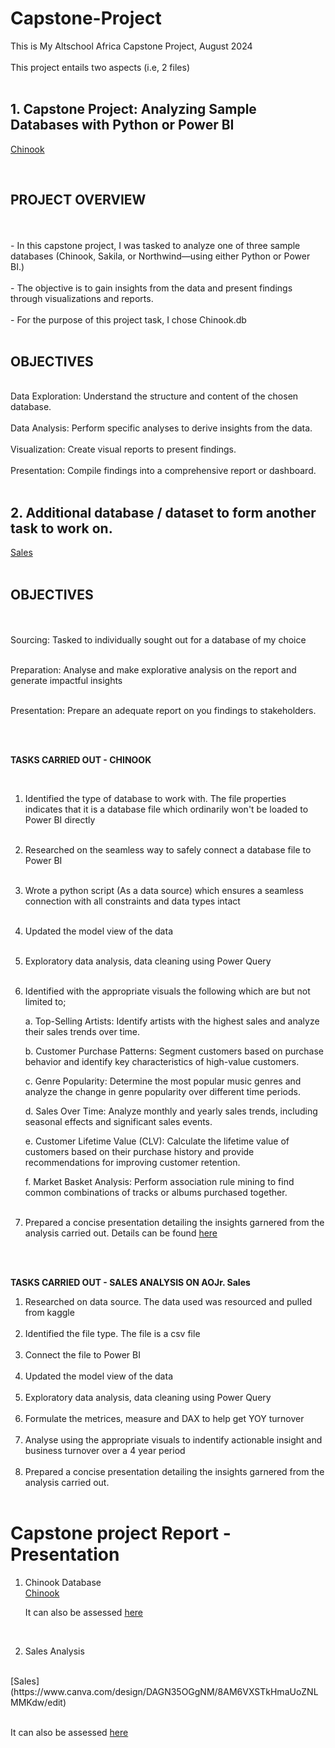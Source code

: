 # Capstone-Project
This is My Altschool Africa Capstone Project, August 2024
<br /> <br />
This project entails two aspects (i.e, 2 files)
<br />
<br />

## 1. Capstone Project: Analyzing Sample Databases with Python or Power BI
  [Chinook](https://github.com/Ojayy94/Capstone-Project/blob/main/chinook(python%20script))

<br />

## PROJECT OVERVIEW
<br />
<br />
- In this capstone project, I was tasked to analyze one of three sample databases (Chinook, Sakila, or Northwind—using either Python or Power BI.)
<br /> <br />
- The objective is to gain insights from the data and present findings through visualizations and reports.
<br /> <br />
- For the purpose of this project task, I chose Chinook.db
<br /> <br />

## OBJECTIVES   
<br />
Data Exploration: Understand the structure and content of the chosen database.
<br /> <br />
Data Analysis: Perform specific analyses to derive insights from the data.
<br /> <br />
Visualization: Create visual reports to present findings.
<br /> <br />
Presentation: Compile findings into a comprehensive report or dashboard.
<br /> <br />

## 2. Additional database / dataset to form another task to work on. 
   [Sales](https://github.com/Ojayy94/Capstone-Project/blob/main/Sales_v2)
<br /> <br />

## OBJECTIVES
   <br /> <br />
Sourcing: Tasked to individually sought out for a database of my choice
<br /> <br />

Preparation: Analyse and make explorative analysis on the report and generate impactful insights
<br /> <br />

Presentation: Prepare an adequate report on you findings to stakeholders.
<br /> <br />

<br />

**TASKS CARRIED OUT - CHINOOK**

<br />

1. Identified the type of database to work with. The file properties indicates that it is a database file which ordinarily won't be loaded to Power BI directly
<br /> <br />

2. Researched on the seamless way to safely connect a database file to Power BI
<br /> <br />

3. Wrote a python script (As a data source) which ensures a seamless connection with all constraints and data types intact
<br /> <br />

4. Updated the model view of the data
<br /> <br />

5. Exploratory data analysis, data cleaning using Power Query
<br /> <br />

6. Identified with the appropriate visuals the following which are but not limited to;

   	a. Top-Selling Artists: Identify artists with the highest sales and analyze their sales trends over time.

   	b. Customer Purchase Patterns: Segment customers based on purchase behavior and identify key characteristics of high-value customers.

   	c. Genre Popularity: Determine the most popular music genres and analyze the change in genre popularity over different time periods.

   	d. Sales Over Time: Analyze monthly and yearly sales trends, including seasonal effects and significant sales events.

   	e. Customer Lifetime Value (CLV): Calculate the lifetime value of customers based on their purchase history and provide recommendations for improving customer retention.

   	f. Market Basket Analysis: Perform association rule mining to find common combinations of tracks or albums purchased together.
<br /> <br />

8. Prepared a concise presentation detailing the insights garnered from the analysis carried out. Details can be found [here](https://docs.google.com/document/d/1NVuKAm-d5sUYn-IybbB4wowRM300COwgVeef5nrmdhc/edit)

<br /> <br />

**TASKS CARRIED OUT - SALES ANALYSIS ON AOJr. Sales**


1. Researched on data source. The data used was resourced and pulled from kaggle
<br /> <br />
2. Identified the file type. The file is a csv file
<br /> <br />
3. Connect the file to Power BI
<br /> <br />
4. Updated the model view of the data
<br /> <br />
5. Exploratory data analysis, data cleaning using Power Query
<br /> <br />
6. Formulate the metrices, measure and DAX to help get YOY turnover
<br /> <br />
7. Analyse using the appropriate visuals to indentify actionable insight and business turnover over a 4 year period
<br /> <br />
8. Prepared a concise presentation detailing the insights garnered from the analysis carried out.
<br /> <br />

# Capstone project Report - Presentation

1. Chinook Database
   <br />
	[Chinook](https://www.canva.com/design/DAGNuuBFX3I/0C67lng_jf1Q91vHJyF8lA/view?utm_content=DAGNuuBFX3I&utm_campaign=designshare&utm_medium=link&utm_source=editor)


	It can also be assessed [here](https://www.canva.com/design/DAGNuuBFX3I/_XW_VuzIKfiuHfUHUZl5Fw/edit)

<br />

2. Sales Analysis
  <br />
       [Sales](https://www.canva.com/design/DAGN35OGgNM/8AM6VXSTkHmaUoZNLMMKdw/edit)
<br /> <br />

   It can also be assessed [here](https://www.canva.com/design/DAGN35OGgNM/bS0Qq1cYhp2Bfka1mk5oNg/view?utm_content=DAGN35OGgNM&utm_campaign=designshare&utm_medium=link&utm_source=editor)
<br /><br />
